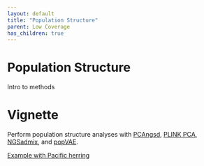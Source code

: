 ```yaml
---
layout: default
title: "Population Structure"
parent: Low Coverage
has_children: true
---
```




# Population Structure

Intro to methods

# Vignette

Perform population structure analyses with [PCAngsd](http://www.popgen.dk/software/index.php/PCAngsd),
[PLINK PCA](https://www.cog-genomics.org/plink/1.9/strat), [NGSadmix](http://www.popgen.dk/software/index.php/NgsAdmix), and [popVAE](https://github.com/kr-colab/popvae).

[Example with Pacific herring](population_genetics/vignettes/population_structure.html)




